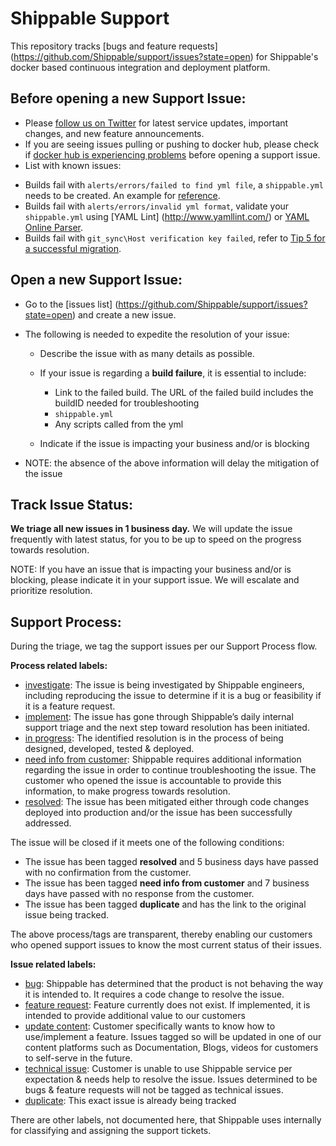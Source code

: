 Shippable Support
=================

This repository tracks [bugs and feature requests] (https://github.com/Shippable/support/issues?state=open) for Shippable's docker based continuous integration and deployment platform.

Before opening a new Support Issue:
-----------------------------------

* Please [follow us on Twitter](https://twitter.com/BeShippable) for latest service updates, important changes, and new feature announcements.
* If you are seeing issues pulling or pushing to docker hub, please check if [docker hub is experiencing problems](https://status.docker.com/pages/history/533c6539221ae15e3f000031) before opening a support issue.
* List with known issues:

- Builds fail with `alerts/errors/failed to find yml file`, a `shippable.yml` needs to be created. An example for [reference](http://docs.shippable.com/ci_configure/#shippableyml-structure).
- Builds fail with `alerts/errors/invalid yml format`, validate your `shippable.yml` using [YAML Lint] (http://www.yamllint.com/) or [YAML Online Parser](http://yaml-online-parser.appspot.com/).
- Builds fail with `git_sync\Host verification key failed`, refer to [Tip 5 for a successful migration](http://blog.shippable.com/5-tips-for-a-successful-migration).

Open a new Support Issue:
-------------------------

* Go to the [issues list] (https://github.com/Shippable/support/issues?state=open) and create a new issue.
* The following is needed to expedite the resolution of your issue:

    - Describe the issue with as many details as possible.
    - If your issue is regarding a **build failure**, it is essential to include:

        - Link to the failed build. The URL of the failed build includes the buildID needed for troubleshooting
        - `shippable.yml`
        - Any scripts called from the yml
    - Indicate if the issue is impacting your business and/or is blocking
* NOTE: the absence of the above information will delay the mitigation of the issue

Track Issue Status:
------------------

**We triage all new issues in 1 business day.** We will update the issue frequently with latest status, for you to be up to speed on the progress towards resolution.

NOTE: If you have an issue that is impacting your business and/or is blocking, please indicate it in your support issue. We will escalate and prioritize resolution.

Support Process:
----------------
During the triage, we tag the support issues per our Support Process flow.

**Process related labels:**

- [investigate](https://github.com/Shippable/support/labels/investigate): The issue is being investigated by Shippable engineers, including reproducing the issue to determine if it is a bug or feasibility if it is a feature request.
- [implement](https://github.com/Shippable/support/labels/implement): The issue has gone through Shippable’s daily internal support triage and the next step toward resolution has been initiated.
- [in progress](https://github.com/Shippable/support/labels/in%20progress): The identified resolution is in the process of being designed, developed, tested & deployed.
- [need info from customer](https://github.com/Shippable/support/labels/need%20info%20from%20customer): Shippable requires additional information regarding the issue in order to continue troubleshooting the issue. The customer who opened the issue is accountable to provide this information, to make progress towards resolution.
- [resolved](https://github.com/Shippable/support/labels/resolved): The issue has been mitigated either through code changes deployed into production and/or the issue has been successfully addressed.

The issue will be closed if it meets one of the following conditions:

- The issue has been tagged **resolved** and 5 business days have passed with no confirmation from the customer.
- The issue has been tagged **need info from customer** and 7 business days have passed with no response from the customer.
- The issue has been tagged **duplicate** and has the link to the original issue being tracked.

The above process/tags are transparent, thereby enabling our customers who opened support issues to know the most current status of their issues.

**Issue related labels:**

- [bug](https://github.com/Shippable/support/labels/bug): Shippable has determined that the product is not behaving the way it is intended to. It requires a code change to resolve the issue.
- [feature request](https://github.com/Shippable/support/labels/feature%20request): Feature currently does not exist. If implemented, it is intended to provide additional value to our customers
- [update content](https://github.com/Shippable/support/labels/update%20content): Customer specifically wants to know how to use/implement a feature. Issues tagged so will be updated in one of our content platforms such as Documentation, Blogs, videos for customers to self-serve in the future.
- [technical issue](https://github.com/Shippable/support/labels/technical%20issue):  Customer is unable to use Shippable service per expectation & needs help to resolve the issue. Issues determined to be bugs & feature requests will not be tagged as technical issues.
- [duplicate](https://github.com/Shippable/support/labels/duplicate): This exact issue is already being tracked

There are other labels, not documented here, that Shippable uses internally for classifying and assigning the support tickets.
